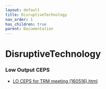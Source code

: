 ```yaml
---
layout: default
title: DisruptiveTechnology
nav_order: 1
has_children: true
parent: Documentation
---
```

# DisruptiveTechnology
### Low Output CEPS

- [LO CEPS for TRM meeting (160516).html](Low%20Output%20CEPS/LO%20CEPS%20for%20TRM%20meeting%20%28160516%29.html)

